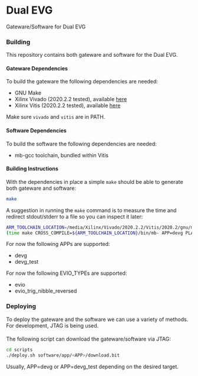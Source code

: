 Dual EVG
==========

Gateware/Software for Dual EVG

### Building

This repository contains both gateware and software
for the Dual EVG.

#### Gateware Dependencies

To build the gateware the following dependencies are needed:

* GNU Make
* Xilinx Vivado (2020.2.2 tested), available [here](https://www.xilinx.com/support/download/index.html/content/xilinx/en/downloadNav/vivado-design-tools.html)
* Xilinx Vitis (2020.2.2 tested), available [here](https://www.xilinx.com/support/download/index.html/content/xilinx/en/downloadNav/vitis.html)

Make sure `vivado` and `vitis` are in PATH.

#### Software Dependencies

To build the software the following dependencies are needed:

* mb-gcc toolchain, bundled within Vitis

#### Building Instructions

With the dependencies in place a simple `make` should be able to generate
both gateware and software:

```bash
make
```

A suggestion in running the `make` command is to measure the time
and redirect stdout/stderr to a file so you can inspect it later:

```bash
ARM_TOOLCHAIN_LOCATION=/media/Xilinx/Vivado/2020.2.2/Vitis/2020.2/gnu/microblaze/lin
(time make CROSS_COMPILE=${ARM_TOOLCHAIN_LOCATION}/bin/mb- APP=devg PLATFORM=marble EVIO_TYPE=evio && notify-send 'Compilation SUCCESS' || notify-send 'Compilation ERROR'; date) 2>&1 | tee make_output
```

For now the following APPs are supported:

* devg
* devg_test

For now the following EVIO_TYPEs are supported:

* evio
* evio_trig_nibble_reversed

### Deploying

To deploy the gateware and the software we can use a variety of
methods. For development, JTAG is being used.

####

The following script can download the gateware/software via JTAG:

```bash
cd scripts
./deploy.sh software/app/<APP>/download.bit
```

Usually, APP=devg or APP=devg_test depending on the desired target.
